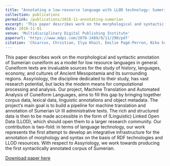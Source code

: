 ```yaml
---
title: "Annotating a low-resource language with LLOD technology: Sumerian morphology and syntax"
collection: publications
permalink: /publications/2018-11-annotating-sumerian
excerpt: 'This paper describes work on the morphological and syntactic annotation of Sumerian cuneiform as a model for low resource languages in general. Cuneiform texts are invaluable sources for the study of history, languages, economy, and cultures of Ancient Mesopotamia and its surrounding regions. Assyriology, the discipline dedicated to their study, has vast research potential, but lacks the modern means for computational processing and analysis. Our project, Machine Translation and Automated Analysis of Cuneiform Languages, aims to fill this gap by bringing together corpus data, lexical data, linguistic annotations and object metadata. The project’s main goal is to build a pipeline for machine translation and annotation of Sumerian Ur III administrative texts. The rich and structured data is then to be made accessible in the form of (Linguistic) Linked Open Data (LLOD), which should open them to a larger research community. Our contribution is two-fold: in terms of language technology, our work represents the first attempt to develop an integrative infrastructure for the annotation of morphology and syntax on the basis of RDF technologies and LLOD resources. With respect to Assyriology, we work towards producing the first syntactically annotated corpus of Sumerian.'
date: 2018-11-01
venue: 'Multidisciplinary Digital Publishing Institute'
paperurl: 'https://www.mdpi.com/2078-2489/9/11/290/pdf'
citation: 'Chiarcos, Christian, Ilya Khait, Émilie Pagé-Perron, Niko Schenk, Jayanth, Christian Fäth, Julius Steuer, William Mcgrath, and Jinyan Wang. "Annotating a low-resource language with LLOD technology: Sumerian morphology and syntax." Information 9, no. 11 (2018): 290.'
---
```

This paper describes work on the morphological and syntactic annotation of Sumerian cuneiform as a model for low resource languages in general. Cuneiform texts are invaluable sources for the study of history, languages, economy, and cultures of Ancient Mesopotamia and its surrounding regions. Assyriology, the discipline dedicated to their study, has vast research potential, but lacks the modern means for computational processing and analysis. Our project, Machine Translation and Automated Analysis of Cuneiform Languages, aims to fill this gap by bringing together corpus data, lexical data, linguistic annotations and object metadata. The project’s main goal is to build a pipeline for machine translation and annotation of Sumerian Ur III administrative texts. The rich and structured data is then to be made accessible in the form of (Linguistic) Linked Open Data (LLOD), which should open them to a larger research community. Our contribution is two-fold: in terms of language technology, our work represents the first attempt to develop an integrative infrastructure for the annotation of morphology and syntax on the basis of RDF technologies and LLOD resources. With respect to Assyriology, we work towards producing the first syntactically annotated corpus of Sumerian.

[Download paper here](https://www.mdpi.com/2078-2489/9/11/290/pdf)
